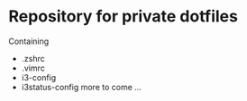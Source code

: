 # Repository for private dotfiles
Containing
* .zshrc
* .vimrc
* i3-config
* i3status-config
more to come ...
